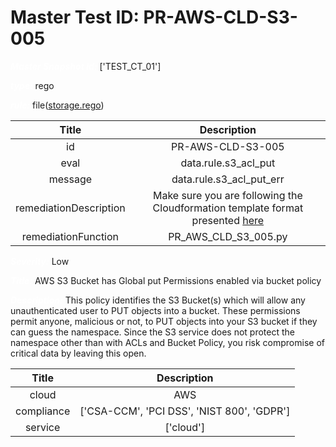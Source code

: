 



# Master Test ID: PR-AWS-CLD-S3-005


***<font color="white">Master Snapshot Id:</font>*** ['TEST_CT_01']

***<font color="white">type:</font>*** rego

***<font color="white">rule:</font>*** file([storage.rego])  
  
  
  
  

|Title|Description|
| :---: | :---: |
|id|PR-AWS-CLD-S3-005|
|eval|data.rule.s3_acl_put|
|message|data.rule.s3_acl_put_err|
|remediationDescription|Make sure you are following the Cloudformation template format presented <a href='https://docs.aws.amazon.com/AWSCloudFormation/latest/UserGuide/aws-properties-s3-bucket.html' target='_blank'>here</a>|
|remediationFunction|PR_AWS_CLD_S3_005.py|


***<font color="white">Severity:</font>*** Low

***<font color="white">Title:</font>*** AWS S3 Bucket has Global put Permissions enabled via bucket policy

***<font color="white">Description:</font>*** This policy identifies the S3 Bucket(s) which will allow any unauthenticated user to PUT objects into a bucket. These permissions permit anyone, malicious or not, to PUT objects into your S3 bucket if they can guess the namespace. Since the S3 service does not protect the namespace other than with ACLs and Bucket Policy, you risk compromise of critical data by leaving this open.  
  
  

|Title|Description|
| :---: | :---: |
|cloud|AWS|
|compliance|['CSA-CCM', 'PCI DSS', 'NIST 800', 'GDPR']|
|service|['cloud']|



[storage.rego]: https://github.com/prancer-io/prancer-compliance-test/tree/master/aws/cloud/storage.rego
